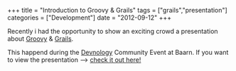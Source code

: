 +++
title 		= "Introduction to Groovy & Grails"
tags 		= ["grails","presentation"]
categories	= ["Development"]
date		= "2012-09-12"
+++

Recently i had the opportunity to show an exciting crowd a presentation about [Groovy][groovy] & [Grails][grails]. 

This happend during the [Devnology][devnology] Community Event at Baarn. If you want to view the presentation --> [check it out here!][presentation]

[groovy]:http://groovy.codehaus.org/
[grails]:http://www.grails.org/
[devnology]:http://www.devnology.nl/
[presentation]:http://slidesha.re/cfL3eH